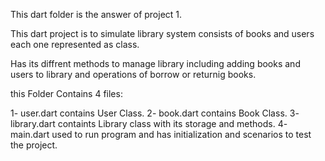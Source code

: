 This dart folder is the answer of project 1.

This dart project is to simulate library system consists of books and users each one represented as class.

Has its diffrent methods to manage library including adding books and users to library and operations of borrow or returnig books.

this Folder Contains 4 files:

1- user.dart contains User Class.
2- book.dart contains Book Class.
3- library.dart containts Library class with its storage and methods.
4- main.dart used to run program and has initialization and scenarios to test the project. 



